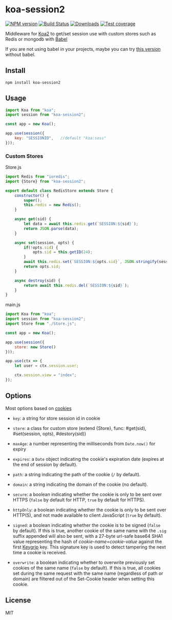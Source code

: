# koa-session2

[![NPM version][npm-image]][npm-url]
[![Build Status][travis-image]][travis-url]
[![Downloads][downloads-image]][downloads-url]
[![Test coverage][codecov-image]][codecov-url]

Middleware for [Koa2](https://github.com/koajs/koa/tree/v2.x) to get/set session use with custom stores such as Redis or mongodb with [Babel](https://babeljs.io/)

If you are not using babel in your projects, maybe you can try [this version](https://github.com/Secbone/koa-session2/tree/node6) without babel.

## Install
```
npm install koa-session2
```

## Usage
```js
import Koa from "koa";
import session from "koa-session2";

const app = new Koa();

app.use(session({
    key: "SESSIONID",   //default "koa:sess"
}));
```

### Custom Stores

Store.js
```js
import Redis from "ioredis";
import {Store} from "koa-session2";

export default class RedisStore extends Store {
    constructor() {
        super();
        this.redis = new Redis();
    }

    async get(sid) {
        let data = await this.redis.get(`SESSION:${sid}`);
        return JSON.parse(data);
    }

    async set(session, opts) {
        if(!opts.sid) {
            opts.sid = this.getID(24);
        }
        await this.redis.set(`SESSION:${opts.sid}`, JSON.stringify(session));
        return opts.sid;
    }

    async destroy(sid) {
        return await this.redis.del(`SESSION:${sid}`);
    }
}
```
main.js
```js
import Koa from "koa";
import session from "koa-session2";
import Store from "./Store.js";

const app = new Koa();

app.use(session({
    store: new Store()
}));

app.use(ctx => {
    let user = ctx.session.user;

    ctx.session.view = "index";
});
```

## Options

Most options based on [cookies](https://github.com/pillarjs/cookies#cookiesset-name--value---options--)

- `key`: a string for store session id in cookie
- `store`: a class for custom store (extend {Store}, func: #get(sid), #set(session, opts), #destory(sid))

- `maxAge`: a number representing the milliseconds from `Date.now()` for expiry
- `expires`: a `Date` object indicating the cookie's expiration date (expires at the end of session by default).
- `path`: a string indicating the path of the cookie (`/` by default).
- `domain`: a string indicating the domain of the cookie (no default).
- `secure`: a boolean indicating whether the cookie is only to be sent over HTTPS (`false` by default for HTTP, `true` by default for HTTPS).
- `httpOnly`: a boolean indicating whether the cookie is only to be sent over HTTP(S), and not made available to client JavaScript (`true` by default).
- `signed`: a boolean indicating whether the cookie is to be signed (`false` by default). If this is true, another cookie of the same name with the `.sig` suffix appended will also be sent, with a 27-byte url-safe base64 SHA1 value representing the hash of _cookie-name_=_cookie-value_ against the first [Keygrip](https://www.npmjs.com/package/keygrip) key. This signature key is used to detect tampering the next time a cookie is received.
- `overwrite`: a boolean indicating whether to overwrite previously set cookies of the same name (`false` by default). If this is true, all cookies set during the same request with the same name (regardless of path or domain) are filtered out of the Set-Cookie header when setting this cookie.

## License

MIT


[npm-image]: https://img.shields.io/npm/v/koa-session2.svg?style=flat-square
[npm-url]: https://npmjs.org/package/koa-session2
[downloads-image]: http://img.shields.io/npm/dm/koa-session2.svg?style=flat-square
[downloads-url]: https://npmjs.org/package/koa-session2
[travis-image]: https://img.shields.io/travis/Secbone/koa-session2.svg?style=flat-square
[travis-url]: https://travis-ci.org/Secbone/koa-session2
[codecov-image]: https://img.shields.io/codecov/c/github/Secbone/koa-session2.svg?style=flat-square
[codecov-url]: https://codecov.io/gh/Secbone/koa-session2
